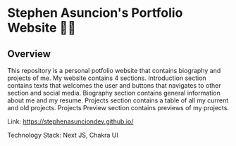 # Stephen Asuncion's Portfolio Website 👨‍🚀

## Overview

This repository is a personal potfolio website that contains biography and projects of me. My website contains 4 sections. Introduction section contains texts that welcomes the user and buttons that navigates to other section and social media. Biography section contains general information about me and my resume. Projects section contains a table of all my current and old projects. Projects Preview section contains previews of my projects.

Link: https://stephenasunciondev.github.io/

Technology Stack: Next JS, Chakra UI
